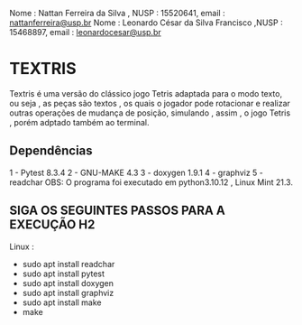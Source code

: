 Nome : Nattan Ferreira da Silva , NUSP : 15520641, email : nattanferreira@usp.br
Nome : Leonardo César da Silva Francisco ,NUSP : 15468897, email : leonardocesar@usp.br


# TEXTRIS  
Textris é uma versão do clássico jogo Tetris adaptada para o modo texto, ou seja , as peças são textos , os quais o jogador pode rotacionar e realizar outras operações de mudança de posição,
simulando , assim , o jogo Tetris , porém adptado também ao terminal.

## Dependências 
1 - Pytest 8.3.4
2 - GNU-MAKE 4.3
3 - doxygen 1.9.1
4 - graphviz
5 - readchar
OBS: O programa foi executado em python3.10.12 , Linux Mint 21.3.

## SIGA OS SEGUINTES PASSOS PARA A EXECUÇÃO H2
Linux :
- sudo apt install readchar
- sudo apt install pytest
- sudo apt install doxygen
- sudo apt install graphviz
- sudo apt install make
- make 

